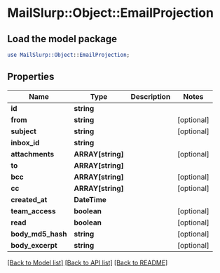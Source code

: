 # MailSlurp::Object::EmailProjection

## Load the model package
```perl
use MailSlurp::Object::EmailProjection;
```

## Properties
Name | Type | Description | Notes
------------ | ------------- | ------------- | -------------
**id** | **string** |  | 
**from** | **string** |  | [optional] 
**subject** | **string** |  | [optional] 
**inbox_id** | **string** |  | 
**attachments** | **ARRAY[string]** |  | [optional] 
**to** | **ARRAY[string]** |  | 
**bcc** | **ARRAY[string]** |  | [optional] 
**cc** | **ARRAY[string]** |  | [optional] 
**created_at** | **DateTime** |  | 
**team_access** | **boolean** |  | [optional] 
**read** | **boolean** |  | [optional] 
**body_md5_hash** | **string** |  | [optional] 
**body_excerpt** | **string** |  | [optional] 

[[Back to Model list]](../README#documentation-for-models) [[Back to API list]](../README#documentation-for-api-endpoints) [[Back to README]](../README)


